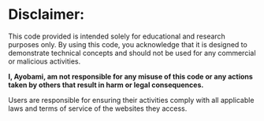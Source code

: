 # Disclaimer:

This code provided is intended solely for educational and research purposes only. 
By using this code, you acknowledge that it is designed to demonstrate technical concepts and should not be used for any commercial or malicious activities.

**I, Ayobami, am not responsible for any misuse of this code or any actions taken by others that result in harm or legal consequences.**

Users are responsible for ensuring their activities comply with all applicable laws and terms of service of the websites they access.

